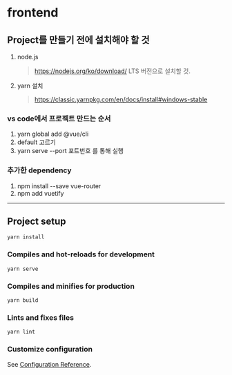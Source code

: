 # frontend

## Project를 만들기 전에 설치해야 할 것

1. node.js

   > https://nodejs.org/ko/download/
   > LTS 버전으로 설치할 것.

2. yarn 설치
   > https://classic.yarnpkg.com/en/docs/install#windows-stable

### vs code에서 프로젝트 만드는 순서

1. yarn global add @vue/cli
2. default 고르기
3. yarn serve --port 포트번호 를 통해 실행

### 추가한 dependency

1. npm install --save vue-router
2. npm add vuetify

---

## Project setup

```
yarn install
```

### Compiles and hot-reloads for development

```
yarn serve
```

### Compiles and minifies for production

```
yarn build
```

### Lints and fixes files

```
yarn lint
```

### Customize configuration

See [Configuration Reference](https://cli.vuejs.org/config/).
